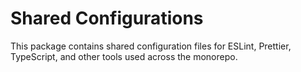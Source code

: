 # Shared Configurations

This package contains shared configuration files for ESLint, Prettier, TypeScript, and other tools used across the monorepo.
